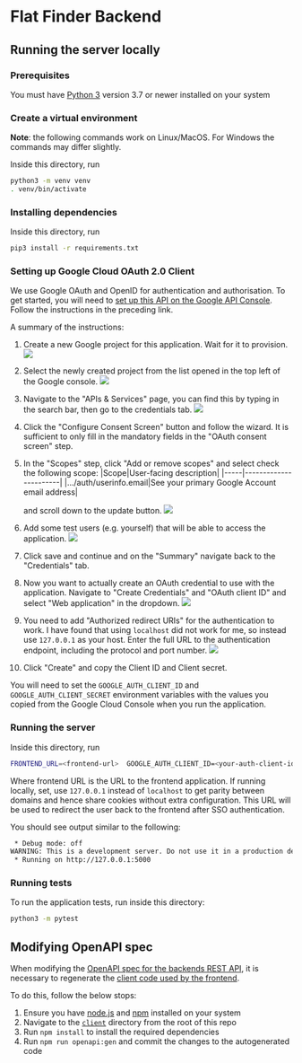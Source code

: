 # Flat Finder Backend

## Running the server locally

### Prerequisites

You must have [Python 3](https://www.python.org/downloads/) version 3.7 or newer installed on your system

### Create a virtual environment

**Note**: the following commands work on Linux/MacOS. For Windows the commands
may differ slightly.

Inside this directory, run

```bash
python3 -m venv venv
. venv/bin/activate
```

### Installing dependencies

Inside this directory, run

```bash
pip3 install -r requirements.txt
```

### Setting up Google Cloud OAuth 2.0 Client

We use Google OAuth and OpenID for authentication and authorisation. To get
started, you will need to [set up this API on the Google API Console](https://developers.google.com/identity/openid-connect/openid-connect#appsetup). Follow
the instructions in the preceding link.

A summary of the instructions:

1. Create a new Google project for this application. Wait for it to provision.
   ![](https://user-images.githubusercontent.com/68463406/229338957-09d0506c-10db-4a6e-a372-4fe99456533b.png)
2. Select the newly created project from the list opened in the top left of
   the Google console.
   ![](https://user-images.githubusercontent.com/68463406/229338962-088f0de7-5282-480a-9c8c-bb2c2fc5768e.png)
3. Navigate to the "APIs & Services" page, you can find this by typing in the
   search bar, then go to the credentials tab.
   ![](https://user-images.githubusercontent.com/68463406/229338963-61cc2149-8b79-46ac-94bc-e4aeb3978471.png)
4. Click the "Configure Consent Screen" button and follow the wizard. It is
   sufficient to only fill in the mandatory fields in the "OAuth consent screen"
   step.
5. In the "Scopes" step, click "Add or remove scopes" and select check the
   following scope:
   |Scope|User-facing description|
   |-----|-----------------------|
   |.../auth/userinfo.email|See your primary Google Account email address|

   and scroll down to the update button.
   ![](https://user-images.githubusercontent.com/68463406/229338972-d9f04e10-2a68-4d77-8941-a34d9ee658a6.png)
6. Add some test users (e.g. yourself) that will be able to access the
   application.
   ![](https://user-images.githubusercontent.com/68463406/229338974-3b90505b-fb8c-4d22-a20a-df4b16ca047e.png)
7. Click save and continue and on the "Summary" navigate back to the
   "Credentials" tab.
8. Now you want to actually create an OAuth credential to use with the
   application. Navigate to "Create Credentials" and "OAuth client ID" and
   select "Web application" in the dropdown.
   ![](https://user-images.githubusercontent.com/68463406/229338977-bae56550-50f9-4537-b39f-e7d26f4377dc.png)
9.  You need to add "Authorized redirect URIs" for the authentication to work.
   I have found that using `localhost` did not work for me, so instead use
   `127.0.0.1` as your host. Enter the full URL to the authentication endpoint,
   including the protocol and port number.
   ![](https://user-images.githubusercontent.com/68463406/229338979-8e9e1b99-f7a6-4b74-bcc4-0b876f8046ba.png)
10. Click "Create" and copy the Client ID and Client secret.

You will need to set the `GOOGLE_AUTH_CLIENT_ID` and `GOOGLE_AUTH_CLIENT_SECRET`
environment variables with the values you copied from the Google Cloud Console
when you run the application.

### Running the server

Inside this directory, run

```bash
FRONTEND_URL=<frontend-url>  GOOGLE_AUTH_CLIENT_ID=<your-auth-client-id> GOOGLE_AUTH_CLIENT_SECRET=<your-auth-client-secret> python3 -m flask run
```

Where frontend URL is the URL to the frontend application. If running locally,
set, use `127.0.0.1` instead of `localhost` to get parity between domains and
hence share cookies without extra configuration. This URL will be used to
redirect the user back to the frontend after SSO authentication.

You should see output similar to the following:

```txt
 * Debug mode: off
WARNING: This is a development server. Do not use it in a production deployment. Use a production WSGI server instead.
 * Running on http://127.0.0.1:5000
```

### Running tests

To run the application tests, run inside this directory:

```bash
python3 -m pytest
```

## Modifying OpenAPI spec

When modifying the [OpenAPI spec for the backends REST API](openapi.yaml), it
is necessary to regenerate the [client code used by the frontend](../client/src/generated/).

To do this, follow the below stops:

1. Ensure you have [node.js](https://nodejs.org/) and [npm](https://www.npmjs.com/) installed on your system
2. Navigate to the [`client`](../client/) directory from the root of this repo
3. Run `npm install` to install the required dependencies
4. Run `npm run openapi:gen` and commit the changes to the autogenerated code
